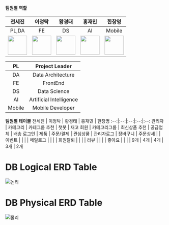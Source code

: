 **팀원별 역할**
 
전세진 | 이정탁 | 황경태 | 홍재민 | 한창명
:--:|:--:|:--:|:--:|:--:
PL,DA | FE | DS | AI | Mobile
<a href="https://github.com/zazasj"><img src="https://avatars.githubusercontent.com/zazasj" width="60" height="60"></a> | <a href="https://github.com/JTak2"><img src="https://avatars.githubusercontent.com/JTak2" width="60" height="60"></a> | <a href="https://github.com/HwangReaper"><img src="https://avatars.githubusercontent.com/HwangReaper" width="60" height="60"></a> | <a href="https://github.com/hongjm99"><img src="https://avatars.githubusercontent.com/hongjm99" width="60" height="60"></a> | <a href="https://github.com/ChangMyungGit"><img src="https://avatars.githubusercontent.com/ChangMyungGit" width="60" height="60"></a>



PL | Project Leader
:--:|:--:
DA|Data Architecture 
FE | FrontEnd
DS | Data Science
AI | Artificial Intelligence
Mobile | Mobile Developer


**팀원별 테이블**
전세진 | 이정탁 | 황경태 | 홍재민 | 한창명
:--:|:--:|:--:|:--:|:--:
관리자 | 카테고리 | 카테그룹 추천 | 챗봇 | 재고
회원 | 카테고리그룹 | 최신상품 추천 | 공급업체  | 배송
로그인 | 제품 | 주문/결제 | 관심상품 |
관리자로그 | 장바구니 | 주문상세 |  |
이벤트 |  |  |  |
메일로그 |  |  |  |
회원탈퇴 |  |  |  |
리뷰 |  |  |  |
좋아요 |  |  |  |
9개  | 4개 | 4개  | 3개 | 2개

# DB Logical ERD Table
![논리](https://github.com/zazasj/team5_v2sbm3c/assets/105793155/eb79f243-41f1-4611-9867-112ff3756b87)

# DB Physical ERD Table
![물리](https://github.com/zazasj/team5_v2sbm3c/assets/105793155/b5c8c6bb-6697-4ba0-8282-e2fa8bc1dd05)



